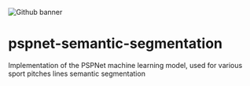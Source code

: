 ![Github banner](https://github.com/jagerbob/pspnet-semantic-segmentation/assets/91737697/c4e24baa-fed6-4b8f-8b4f-1cf6769a6877)
# pspnet-semantic-segmentation
Implementation of the PSPNet machine learning model, used for various sport pitches lines semantic segmentation 
